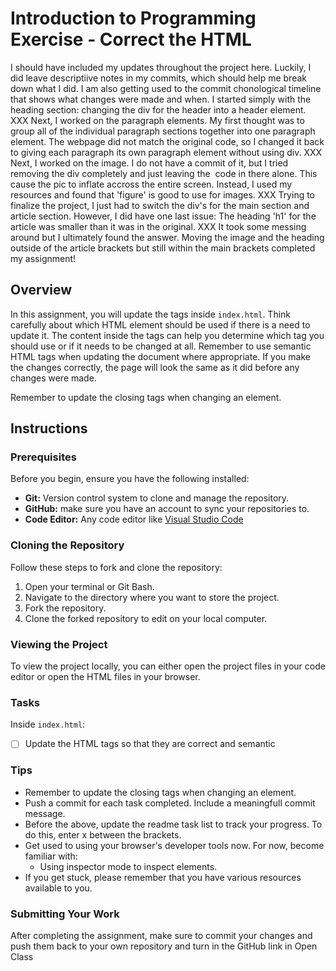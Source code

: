 # Introduction to Programming Exercise - Correct the HTML

I should have included my updates throughout the project here. Luckily, I did leave descriptiive notes in my commits, which should help me break down what I did. I am also getting used to the commit chonological timeline that shows what changes were made and when. I started simply with the heading section: changing the div for the header into a header element. XXX Next, I worked on the paragraph elements. My first thought was to group all of the individual paragraph sections together into one paragraph element. The webpage did not match the original code, so I changed it back to giving each paragraph its own paragraph element without using div. XXX Next, I worked on the image. I do not have a commit of it, but I tried removing the div completely and just leaving the <img> code in there alone. This cause the pic to inflate accross the entire screen. Instead, I used my resources and found that 'figure' is good to use for images. XXX Trying to finalize the project, I just had to switch the div's for the main section and article section. However, I did have one last issue: The heading 'h1' for the article was smaller than it was in the original. XXX It took some messing around but I ultimately found the answer. Moving the image and the heading outside of the article brackets but still within the main brackets completed my assignment!

## Overview
In this assignment, you will update the tags inside `index.html`. Think carefully about which HTML element should be used if there is a need to update it. The content inside the tags can help you determine which tag you should use or if it needs to be changed at all. Remember to use semantic HTML tags when updating the document where appropriate. If you make the changes correctly, the page will look the same as it did before any changes were made.

Remember to update the closing tags when changing an element.

## Instructions

### Prerequisites

Before you begin, ensure you have the following installed:

- **Git:** Version control system to clone and manage the repository.
- **GitHub:** make sure you have an account to sync your repositories to.
- **Code Editor:** Any code editor like [Visual Studio Code](https://code.visualstudio.com/)

### Cloning the Repository

Follow these steps to fork and clone the repository:

1. Open your terminal or Git Bash.
2. Navigate to the directory where you want to store the project.
3. Fork the repository.
4. Clone the forked repository to edit on your local computer.

### Viewing the Project

To view the project locally, you can either open the project files in your code editor or open the HTML files in your browser.

### Tasks

Inside `index.html`:
- [ ] Update the HTML tags so that they are correct and semantic


### Tips
- Remember to update the closing tags when changing an element.
- Push a commit for each task completed. Include a meaningfull commit message.
- Before the above, update the readme task list to track your progress. To do this, enter x between the brackets.
- Get used to using your browser's developer tools now. For now, become familiar with: 
    - Using inspector mode to inspect elements.
- If you get stuck, please remember that you have various resources available to you.


### Submitting Your Work

After completing the assignment, make sure to commit your changes and push them back to your own repository and turn in the GitHub link in Open Class